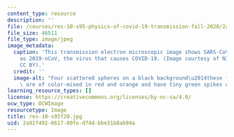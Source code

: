 ```yaml
---
content_type: resource
description: ''
file: /courses/res-10-s95-physics-of-covid-19-transmission-fall-2020/2a92f492061700fed74dbbe31b8ab94a_res-10-s95f20.jpg
file_size: 46511
file_type: image/jpeg
image_metadata:
  caption: 'This transmission electron microscopic image shows SARS-CoV-2, also known
    as 2019-nCoV, the virus that causes COVID-19. (Image courtesy of NIH/NIAID. License:
    CC BY).'
  credit: ''
  image-alt: "Four scattered spheres on a black background\u2014these four spheres\
    \ are of color-mixed in red and orange and have tiny green spikes on the fringe."
learning_resource_types: []
license: https://creativecommons.org/licenses/by-nc-sa/4.0/
ocw_type: OCWImage
resourcetype: Image
title: res-10-s95f20.jpg
uid: 2a92f492-0617-00fe-d74d-bbe31b8ab94a
---
```

